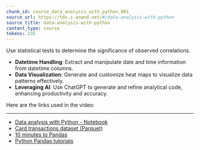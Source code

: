 ```yaml
---
chunk_id: course_data_analysis_with_python_001
source_url: https://tds.s-anand.net/#/data-analysis-with-python
source_title: data-analysis-with-python
content_type: course
tokens: 235
---
```


 Use statistical tests to determine the significance of observed correlations.
- **Datetime Handling**: Extract and manipulate date and time information from datetime columns.
- **Data Visualization**: Generate and customize heat maps to visualize data patterns effectively.
- **Leveraging AI**: Use ChatGPT to generate and refine analytical code, enhancing productivity and accuracy.

Here are the links used in the video:

---

- [Data analysis with Python - Notebook](https://colab.research.google.com/drive/1wEUEeF_e2SSmS9uf2-3fZJQ2kEFRnxah)
- [Card transactions dataset (Parquet)](https://drive.google.com/file/u/3/d/1XGvuFjoTwlybkw0cc9u34horMF9vMhrB/view)
- [10 minutes to Pandas](https://pandas.pydata.org/pandas-docs/stable/user_guide/10min.html)
- [Python Pandas tutorials](https://www.youtube.com/playlist?list=PL-osiE80TeTsWmV9i9c58mdDCSskIFdDS)
